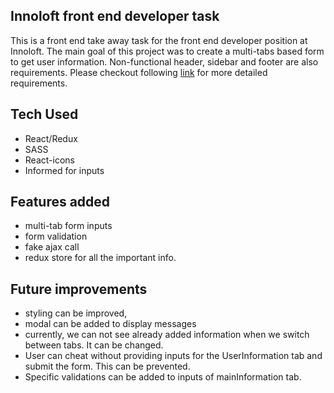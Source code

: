 ## Innoloft front end developer task

This is a front end take away task for the front end developer position at Innoloft. The main goal of this project was to create a multi-tabs based form to get user information. Non-functional header, sidebar and footer are also requirements. Please checkout following [link](https://gitlab.com/innoloft/innoloft_frontend_application) for more detailed requirements.

## Tech Used
- React/Redux
- SASS
- React-icons
- Informed for inputs

## Features added
- multi-tab form inputs
- form validation
- fake ajax call
- redux store for all the important info.

## Future improvements
- styling can be improved,
- modal can be added to display messages
- currently, we can not see already added information when we switch between tabs. It can be changed.
- User can cheat without providing inputs for the UserInformation tab and submit the form. This can be prevented.
- Specific validations can be added to inputs of mainInformation tab.